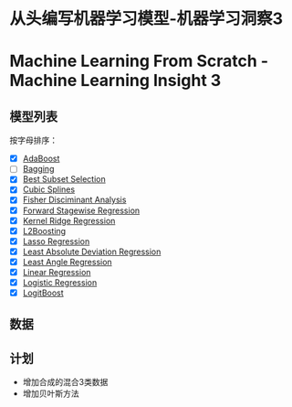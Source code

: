 # 从头编写机器学习模型-机器学习洞察3
# Machine Learning From Scratch - Machine Learning Insight 3



## 模型列表
按字母排序：
- [x] [AdaBoost](https://github.com/TaiChiTiger/machine-learning-from-scratch---Machine-Learning-Insight-3/tree/main/notebooks/models/adaboost)
- [ ] [Bagging](https://github.com/TaiChiTiger/machine-learning-from-scratch---Machine-Learning-Insight-3/tree/main/notebooks/models/bagging)
- [x] [Best Subset Selection](https://github.com/TaiChiTiger/machine-learning-from-scratch---Machine-Learning-Insight-3/tree/main/notebooks/models/best-subset-selection) 
- [x] [Cubic Splines](https://github.com/TaiChiTiger/machine-learning-from-scratch---Machine-Learning-Insight-3/tree/main/notebooks/models/cubic-splines)
- [x] [Fisher Disciminant Analysis](https://github.com/TaiChiTiger/machine-learning-from-scratch---Machine-Learning-Insight-3/tree/main/notebooks/models/fisher-disciminant-analysis)
- [x] [Forward Stagewise Regression](https://github.com/TaiChiTiger/machine-learning-from-scratch---Machine-Learning-Insight-3/tree/main/notebooks/models/forward-stagewise-regression)
- [x] [Kernel Ridge Regression](https://github.com/TaiChiTiger/machine-learning-from-scratch---Machine-Learning-Insight-3/tree/main/notebooks/models/kernel_ridge_regression)
- [x] [L2Boosting](https://github.com/TaiChiTiger/machine-learning-from-scratch---Machine-Learning-Insight-3/tree/main/notebooks/models/l2boosting)
- [x] [Lasso Regression](https://github.com/TaiChiTiger/machine-learning-from-scratch---Machine-Learning-Insight-3/tree/main/notebooks/models/lasso-regression)
- [x] [Least Absolute Deviation Regression](https://github.com/TaiChiTiger/machine-learning-from-scratch---Machine-Learning-Insight-3/tree/main/notebooks/models/least-absolute-deviation-regression)
- [x] [Least Angle Regression](https://github.com/TaiChiTiger/machine-learning-from-scratch---Machine-Learning-Insight-3/tree/main/notebooks/models/least-angle-regression)
- [x] [Linear Regression](https://github.com/TaiChiTiger/machine-learning-from-scratch---Machine-Learning-Insight-3/tree/main/notebooks/models/linear-regression)
- [x] [Logistic Regression](https://github.com/TaiChiTiger/machine-learning-from-scratch---Machine-Learning-Insight-3/tree/main/notebooks/models/logistic_regression)
- [x] [LogitBoost](https://github.com/TaiChiTiger/machine-learning-from-scratch---Machine-Learning-Insight-3/tree/main/notebooks/models/logitboost)

## 数据


## 计划
- 增加合成的混合3类数据
- 增加贝叶斯方法

